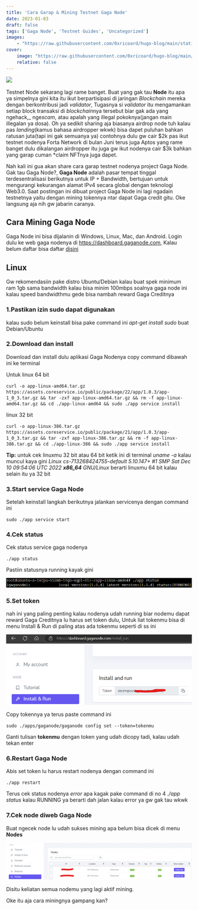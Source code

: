 ```yaml
---
title: 'Cara Garap & Mining Testnet Gaga Node'
date: 2023-01-03
draft: false
tags: ['Gaga Node', 'Testnet Guides', 'Uncategorized']
images: 
    - "https://raw.githubusercontent.com/0xricoard/hugo-blog/main/static/img/0B1AA8E8-F9FE-45F7-BD90-604F8C557C65.jpeg"
cover:
    image: "https://raw.githubusercontent.com/0xricoard/hugo-blog/main/static/img/8A651455-A9A7-4035-A2B3-C8F6D169F070.jpeg"
    relative: false
---
```


![](https://raw.githubusercontent.com/0xricoard/hugo-blog/main/static/img/0B1AA8E8-F9FE-45F7-BD90-604F8C557C65.jpeg)

Testnet Node sekarang lagi rame banget. Buat yang gak tau **Node** itu apa ya simpelnya gini kita itu ikut berpartisipasi di jaringan _Blockchain_ mereka dengan berkontribusi jadi _validator_, Tugasnya si _validator_ itu mengamankan setiap block transaksi di *blockchain*nya tersebut biar gak ada yang ngehack,_ nge*scam*, atau apalah yang illegal pokoknya(jangan main illegalan ya dosa). Oh ya sedikit sharing aja biasanya airdrop node tuh kalau pas _landing_(kamus bahasa airdropper wkwk) bisa dapet puluhan bahkan ratusan juta(tapi ini gak semuanya ya) contohnya dulu gw cair $2k pas ikut testnet nodenya Forta Network di bulan Juni terus juga Aptos yang rame banget dulu dikalangan airdropper itu juga gw ikut nodenya cair $3k bahkan yang garap cuman *claim NFTnya juga dapet.

Nah kali ini gua akan share cara garap testnet nodenya project Gaga Node. Gak tau Gaga Node?, **Gaga Node** adalah pasar tempat tinggal terdesentralisasi berikutnya untuk IP + Bandwidth, bertujuan untuk mengurangi kekurangan alamat IPv4 secara global dengan teknologi Web3.0. Saat postingan ini dibuat project Gaga Node ini lagi ngadain testnetnya yaitu dengan mining tokennya ntar dapat Gaga credit gitu. Oke langsung aja nih gw jabarin caranya.

## Cara Mining Gaga Node

Gaga Node ini bisa dijalanin di Windows, Linux, Mac, dan Android. Login dulu ke web gaga nodenya di https://dashboard.gaganode.com, Kalau belum daftar bisa daftar [disini](https://dashboard.gaganode.com/register?referral_code=ikkmmyouxz) 

## Linux

Gw rekomendasiin pake distro Ubuntu/Debian kalau buat spek minimum ram 1gb sama bandwidth kalau bisa minim 100mbps soalnya gaga node ini kalau speed bandwidthmu gede bisa nambah reward Gaga Creditnya

### 1.Pastikan izin sudo dapat digunakan

kalau sudo belum keinstall bisa pake command ini _apt-get install sudo_ buat Debian/Ubuntu

### 2.Download dan install

Download dan install dulu aplikasi Gaga Nodenya copy command dibawah ini ke terminal

Untuk linux 64 bit

```
curl -o app-linux-amd64.tar.gz https://assets.coreservice.io/public/package/22/app/1.0.3/app-1_0_3.tar.gz && tar -zxf app-linux-amd64.tar.gz && rm -f app-linux-amd64.tar.gz && cd ./app-linux-amd64 && sudo ./app service install 
```

linux 32 bit

```
curl -o app-linux-386.tar.gz https://assets.coreservice.io/public/package/21/app/1.0.3/app-1_0_3.tar.gz && tar -zxf app-linux-386.tar.gz && rm -f app-linux-386.tar.gz && cd ./app-linux-386 && sudo ./app service install 
```

**Tip:** untuk cek linuxmu 32 bit atau 64 bit ketik ini di terminal _uname -a_ kalau muncul kaya gini _Linux cs-713268424755-default 5.10.147+ #1 SMP Sat Dec 10 09:54:06 UTC 2022 **x86\_64** GNU/Linux_ berarti linuxmu 64 bit kalau selain itu ya 32 bit

### 3.Start service Gaga Node

Setelah keinstall langkah berikutnya jalankan servicenya dengan command ini

```
sudo ./app service start
```

### 4.Cek status

Cek status service gaga nodenya

```
./app status
```

Pastiin statusnya running kayak gini

![](https://raw.githubusercontent.com/0xricoard/hugo-blog/main/static/img/appstatus.png)

### 5.Set token

nah ini yang paling penting kalau nodenya udah running biar nodemu dapat reward Gaga Creditnya lu harus set token dulu, Untuk liat tokenmu bisa di menu Install & Run di paling atas ada tokenmu seperti di ss ini

![](https://raw.githubusercontent.com/0xricoard/hugo-blog/main/static/img/installrun.png)

Copy tokennya ya terus paste command ini

```
sudo ./apps/gaganode/gaganode config set --token=tokenmu
```

Ganti tulisan **tokenmu** dengan token yang udah dicopy tadi, kalau udah tekan enter

### 6.Restart Gaga Node

Abis set token lu harus restart nodenya dengan command ini

```
./app restart
```

Terus cek status nodenya _error_ apa kagak pake command di no 4 _./app status_ kalau RUNNING ya berarti dah jalan kalau error ya gw gak tau wkwk

### 7.Cek node diweb Gaga Node

Buat ngecek node lu udah sukses mining apa belum bisa dicek di menu **Nodes**

![](https://raw.githubusercontent.com/0xricoard/hugo-blog/main/static/img/E903155C-1E1A-4CE3-90B3-93A9F7FBFE8A.png)

Disitu keliatan semua nodemu yang lagi aktif mining.

Oke itu aja cara miningnya gampang kan?
